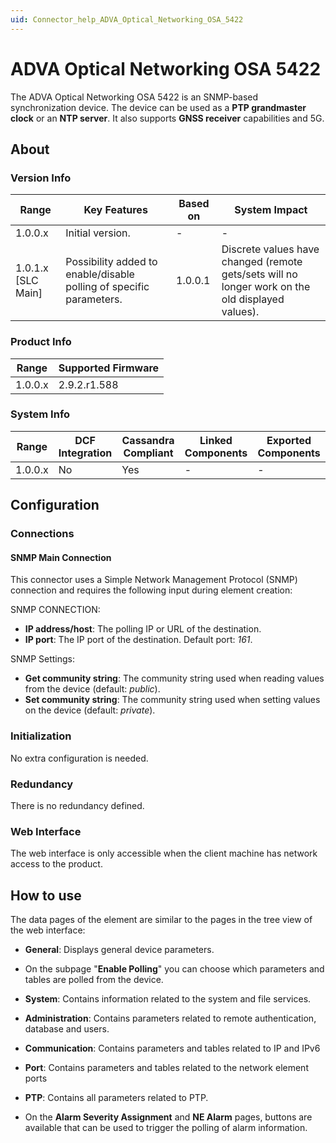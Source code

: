 ```yaml
---
uid: Connector_help_ADVA_Optical_Networking_OSA_5422
---
```


# ADVA Optical Networking OSA 5422

The ADVA Optical Networking OSA 5422 is an SNMP-based synchronization device. The device can be used as a **PTP grandmaster clock** or an **NTP server**. It also supports **GNSS receiver** capabilities and 5G.

## About

### Version Info

| **Range**            | **Key Features**                                                    | **Based on** | **System Impact**                                                                                |
|----------------------|---------------------------------------------------------------------|--------------|--------------------------------------------------------------------------------------------------|
| 1.0.0.x              | Initial version.                                                    | -            | -                                                                                                |
| 1.0.1.x [SLC Main]   | Possibility added to enable/disable polling of specific parameters. | 1.0.0.1      | Discrete values have changed (remote gets/sets will no longer work on the old displayed values). |

### Product Info

| Range     | Supported Firmware     |
|-----------|------------------------|
| 1.0.0.x   | 2.9.2.r1.588           |

### System Info

| Range     | DCF Integration     | Cassandra Compliant     | Linked Components     | Exported Components     |
|-----------|---------------------|-------------------------|-----------------------|-------------------------|
| 1.0.0.x   | No                  | Yes                     | -                     | -                       |

## Configuration

### Connections

#### SNMP Main Connection

This connector uses a Simple Network Management Protocol (SNMP) connection and requires the following input during element creation:

SNMP CONNECTION:

- **IP address/host**: The polling IP or URL of the destination.
- **IP port**: The IP port of the destination. Default port: *161*.

SNMP Settings:

- **Get community string**: The community string used when reading values from the device (default: *public*).
- **Set community string**: The community string used when setting values on the device (default: *private*).

### Initialization

No extra configuration is needed.

### Redundancy

There is no redundancy defined.

### Web Interface

The web interface is only accessible when the client machine has network access to the product.

## How to use

The data pages of the element are similar to the pages in the tree view of the web interface:

- **General**: Displays general device parameters.

- On the subpage "**Enable Polling**" you can choose which parameters and tables are polled from the device.

- **System**: Contains information related to the system and file services.

- **Administration**: Contains parameters related to remote authentication, database and users.

- **Communication**: Contains parameters and tables related to IP and IPv6

- **Port**: Contains parameters and tables related to the network element ports

- **PTP**: Contains all parameters related to PTP.

- On the **Alarm Severity Assignment** and **NE Alarm** pages, buttons are available that can be used to trigger the polling of alarm information.
